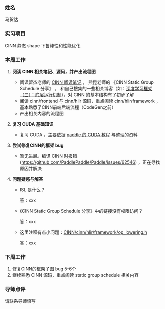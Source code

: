### 姓名
马贺达

### 实习项目
CINN 静态 shape 下鲁棒性和性能优化

### 本周工作

1. **阅读 CINN 相关笔记、源码，并产出流程图**

	* 阅读留杰老师的 [CINN 阅读笔记](https://github.com/PaddlePaddle/community/tree/master/pfcc/paddle-code-reading/CINN) ， 熊昆老师的 《CINN Static Group Schedule 分享》 ，
和自己搜集的一些相关博客（如：[深度学习框架（三）：底层运行机制](https://zhuanlan.zhihu.com/p/435024770)），对 CINN 的基本结构有了初步了解
	* 阅读 cinn/frontend 与 cinn/hlir 源码，重点阅读 cinn/hlir/framework ，基本熟悉了CINN前端后端流程（CodeGen之前）
	* 产出相关内容的流程图

2. **复习 CUDA 基础知识**

	* 复习 CUDA ，主要依据 [paddle 的 CUDA 教程](https://github.com/PaddleJitLab/CUDATutorial) 与整理的资料

3. **尝试修复CINN的框架 bug**

	* 暂无进展。编译 CINN 时报错(https://github.com/PaddlePaddle/Paddle/issues/62546) ，正在寻找原因并解决

3. **问题疑惑与解答**

	* ISL 是什么？

        答：xxx

	* 《CINN Static Group Schedule 分享》中的链接没有权限访问？

        答：xxx
   
	* 这里注释有点小问题：[CINN/cinn/hlir/framework/op_lowering.h](https://github.com/PaddlePaddle/CINN/blob/develop/cinn/hlir/framework/op_lowering.h#L82)

        答：xxx

### 下周工作

1. 修复CINN的框架子图 bug 5-6个
2. 继续熟悉 CINN 源码，重点阅读 static group schedule 相关内容

### 导师点评
请联系导师填写